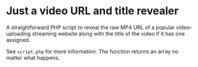 # Just a video URL and title revealer

A straightforward PHP script to reveal the raw MP4 URL of a popular video-uploading streaming website along with the title of the video if it has one assigned.

See `script.php` for more information. The function returns an array no matter what happens.

